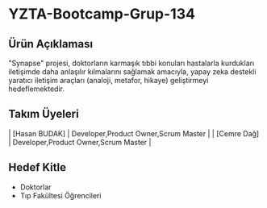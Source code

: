 # YZTA-Bootcamp-Grup-134

## Ürün Açıklaması

"Synapse" projesi, doktorların karmaşık tıbbi konuları hastalarla kurdukları iletişimde daha anlaşılır kılmalarını sağlamak amacıyla, yapay zeka destekli yaratıcı iletişim araçları (analoji, metafor, hikaye) geliştirmeyi hedeflemektedir.

## Takım Üyeleri

| [Hasan BUDAK] | Developer,Product Owner,Scrum Master |
| [Cemre Dağ] | Developer,Product Owner,Scrum Master |

## Hedef Kitle
- Doktorlar
- Tıp Fakültesi Öğrencileri



